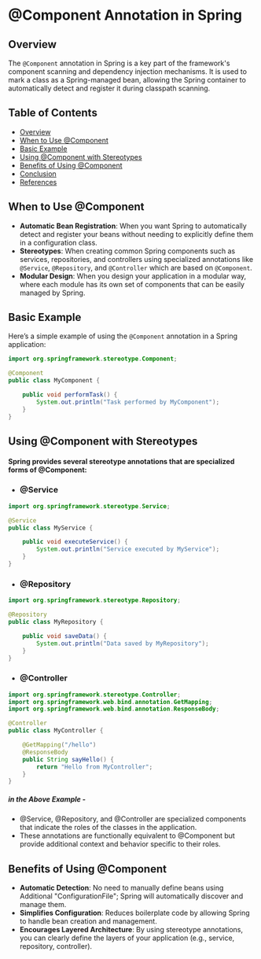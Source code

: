 # @Component Annotation in Spring

## Overview

The `@Component` annotation in Spring is a key part of the framework's component scanning and dependency injection mechanisms. It is used to mark a class as a Spring-managed bean, allowing the Spring container to automatically detect and register it during classpath scanning.

## Table of Contents

- [Overview](#overview)
- [When to Use @Component](#when-to-use-component)
- [Basic Example](#basic-example)
- [Using @Component with Stereotypes](#using-component-with-stereotypes)
- [Benefits of Using @Component](#benefits-of-using-component)
- [Conclusion](#conclusion)
- [References](#references)

## When to Use @Component

- **Automatic Bean Registration**: When you want Spring to automatically detect and register your beans without needing to explicitly define them in a configuration class.
- **Stereotypes**: When creating common Spring components such as services, repositories, and controllers using specialized annotations like `@Service`, `@Repository`, and `@Controller` which are based on `@Component`.
- **Modular Design**: When you design your application in a modular way, where each module has its own set of components that can be easily managed by Spring.

## Basic Example

Here’s a simple example of using the `@Component` annotation in a Spring application:

```java
import org.springframework.stereotype.Component;

@Component
public class MyComponent {

    public void performTask() {
        System.out.println("Task performed by MyComponent");
    }
}
```
## Using @Component with Stereotypes
 #### Spring provides several stereotype annotations that are specialized forms of @Component:
- ### @Service
```java
import org.springframework.stereotype.Service;

@Service
public class MyService {

    public void executeService() {
        System.out.println("Service executed by MyService");
    }
}
```
- ### @Repository
```java
import org.springframework.stereotype.Repository;

@Repository
public class MyRepository {

    public void saveData() {
        System.out.println("Data saved by MyRepository");
    }
}

```
- ### @Controller
```java
import org.springframework.stereotype.Controller;
import org.springframework.web.bind.annotation.GetMapping;
import org.springframework.web.bind.annotation.ResponseBody;

@Controller
public class MyController {

    @GetMapping("/hello")
    @ResponseBody
    public String sayHello() {
        return "Hello from MyController";
    }
}

```
##### in the Above Example -
- @Service, @Repository, and @Controller are specialized components that indicate the roles of the classes in the application.
- These annotations are functionally equivalent to @Component but provide additional context and behavior specific to their roles.
## Benefits of Using @Component
- **Automatic Detection**: No need to manually define beans using Additional "ConfigurationFile"; Spring will automatically discover and manage them.
- **Simplifies Configuration**: Reduces boilerplate code by allowing Spring to handle bean creation and management.
- **Encourages Layered Architecture**: By using stereotype annotations, you can clearly define the layers of your application (e.g., service, repository, controller).